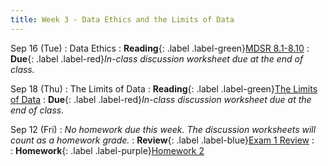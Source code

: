 ```yaml
---
title: Week 3 - Data Ethics and the Limits of Data
---
```


Sep 16 (Tue)
: Data Ethics
  : **Reading**{: .label .label-green}[MDSR 8.1-8.10](https://mdsr-book.github.io/mdsr3e/08-ethics.html)
: **Due**{: .label .label-red}*In-class discussion worksheet due at the end of class.*

Sep 18 (Thu)
: The Limits of Data
  : **Reading**{: .label .label-green}[The Limits of Data](https://issues.org/limits-of-data-nguyen/)
: **Due**{: .label .label-red}*In-class discussion worksheet due at the end of class.*


Sep 12 (Fri)
: *No homework due this week. The discussion worksheets will count as a homework grade.*
  : **Review**{: .label .label-blue}[Exam 1 Review](#)
:  
  : **Homework**{: .label .label-purple}[Homework 2](#)